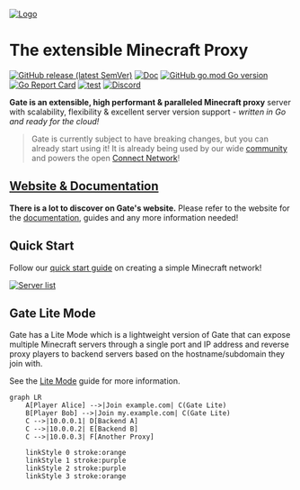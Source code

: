 [![Logo](.web/docs/public/og-image.png)](https://gate.minekube.com)

# The extensible Minecraft Proxy

[![GitHub release (latest SemVer)](https://img.shields.io/github/v/release/minekube/gate?sort=semver)](https://github.com/minekube/gate/releases)
[![Doc](https://img.shields.io/badge/go.dev-reference-007d9c?logo=go)](https://pkg.go.dev/go.minekube.com/gate)
[![GitHub go.mod Go version](https://img.shields.io/github/go-mod/go-version/minekube/gate?logo=go)](https://golang.org/doc/devel/release.html)
[![Go Report Card](https://goreportcard.com/badge/go.minekube.com/gate)](https://goreportcard.com/report/go.minekube.com/gate)
[![test](https://github.com/minekube/gate/workflows/ci/badge.svg)](https://github.com/minekube/gate/actions)
[![Discord](https://img.shields.io/discord/633708750032863232?logo=discord)](https://discord.gg/6vMDqWE)

**Gate is an extensible, high performant & paralleled
Minecraft proxy** server with scalability, flexibility &
excellent server version support -
_written in Go and ready for the cloud!_

> Gate is currently subject to have breaking changes,
> but you can already start using it!
> It is already being used by our wide [community](https://minekube.com/discord) and powers the open [Connect Network](https://connect.minekube.com/)!

## [Website & Documentation](https://gate.minekube.com)

**There is a lot to discover on Gate's website.**
Please refer to the website for the [documentation](https://gate.minekube.com),
guides and any more information needed!

## Quick Start

Follow our [quick start guide](https://gate.minekube.com/guide/quick-start/) on creating a simple Minecraft network!

[![Server list](.web/docs/images/server-list.png)](https://gate.minekube.com)


## Gate Lite Mode

Gate has a Lite Mode which is a lightweight version of Gate that can expose
multiple Minecraft servers through a single port and IP address and reverse proxy
players to backend servers based on the hostname/subdomain they join with.

See the [Lite Mode](https://gate.minekube.com/guide/lite/) guide for more information.

```mermaid
graph LR
    A[Player Alice] -->|Join example.com| C(Gate Lite)
    B[Player Bob] -->|Join my.example.com| C(Gate Lite)
    C -->|10.0.0.1| D[Backend A]
    C -->|10.0.0.2| E[Backend B]
    C -->|10.0.0.3| F[Another Proxy]
    
    linkStyle 0 stroke:orange
    linkStyle 1 stroke:purple
    linkStyle 2 stroke:purple
    linkStyle 3 stroke:orange
```
